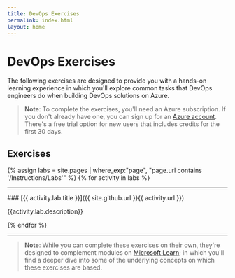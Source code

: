```yaml
---
title: DevOps Exercises
permalink: index.html
layout: home
---
```


# DevOps Exercises

The following exercises are designed to provide you with a hands-on learning experience in which you'll explore common tasks that DevOps engineers do when building DevOps solutions on Azure.

> **Note**: To complete the exercises, you'll need an Azure subscription. If you don't already have one, you can sign up for an [Azure account](https://azure.microsoft.com/free). There's a free trial option for new users that includes credits for the first 30 days.

## Exercises

{% assign labs = site.pages | where_exp:"page", "page.url contains '/Instructions/Labs'" %}
{% for activity in labs  %}

<hr>
### [{{ activity.lab.title }}]({{ site.github.url }}{{ activity.url }})

{{activity.lab.description}}

{% endfor %}

<hr>

> **Note**: While you can complete these exercises on their own, they're designed to complement modules on [Microsoft Learn](https://learn.microsoft.com/training/career-paths/devops-engineer); in which you'll find a deeper dive into some of the underlying concepts on which these exercises are based.
